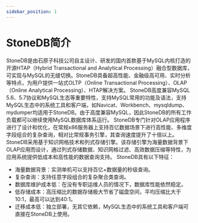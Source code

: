 ```yaml
---
sidebar_position: 1
---
```


# StoneDB简介

StoneDB是由石原子科技公司自主设计、研发的国内首款基于MySQL内核打造的开源HTAP（Hybrid Transactional and Analytical Processing）融合型数据库，可实现与MySQL的无缝切换。StoneDB具备超高性能、金融级高可用、实时分析等特点，为用户提供一站式OLTP（Online Transactional Processing）、OLAP（Online Analytical Processing）、HTAP解决方案。
StoneDB高度兼容MySQL 5.6、5.7协议和MySQL生态等重要特性，支持MySQL常用的功能及语法，支持MySQL生态中的系统工具和客户端，如Navicat、Workbench、mysqldump、mydumper均适用于StoneDB。由于高度兼容MySQL，因此StoneDB的所有工作负载都可以继续使用MySQL数据库体系运行。
StoneDB专门针对OLAP应用程序进行了设计和优化，在常规x86服务器上支持百亿数据场景下进行高性能、多维度字段组合的复杂查询，相对比常规事务引擎，其查询速度提升了十倍以上。
StoneDB采用基于知识网格技术和列式存储引擎。该存储引擎为海量数据背景下OLAP应用而设计，通过列式存储数据、知识网格过滤、高效数据压缩等特性，为应用系统提供低成本和高性能的数据查询支持。
StoneDB具有以下特征：
- 海量数据背景：实测单机可以支持百亿+数据量的秒级查询。
- 复杂查询：支持任意字段组合的复杂聚合类查询。
- 数据库维护成本低：在没有专职运维人员的情况下，数据库性能依然稳定。
- 低存储成本：高压缩比的数据存储极大节省了磁盘空间，平均压缩比大于10:1，最高可以达到40:1。
- 迁移成本低：独立部署，无其它依赖，MySQL生态中的系统工具和客户端可直接在StoneDB上使用。
